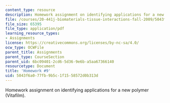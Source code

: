 ```yaml
---
content_type: resource
description: Homework assignment on identifying applications for a new polymer (Vitafilm).
file: /courses/20-441j-biomaterials-tissue-interactions-fall-2009/5043f6a077fb9b5c1f1558572d0b313d_MIT20_441JF09_hw9.pdf
file_size: 65395
file_type: application/pdf
learning_resource_types:
- Assignments
license: https://creativecommons.org/licenses/by-nc-sa/4.0/
ocw_type: OCWFile
parent_title: Assignments
parent_type: CourseSection
parent_uid: 6bc09401-2cd6-5d36-9e6b-a5aa67366140
resourcetype: Document
title: 'Homework #9'
uid: 5043f6a0-77fb-9b5c-1f15-58572d0b313d
---
```

Homework assignment on identifying applications for a new polymer (Vitafilm).